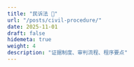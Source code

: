 ```yaml
---
title: "民诉法 🧾"
url: "/posts/civil-procedure/"
date: 2025-11-01
draft: false
hidemeta: true
weight: 4
description: "证据制度、审判流程、程序要点"
---
```

